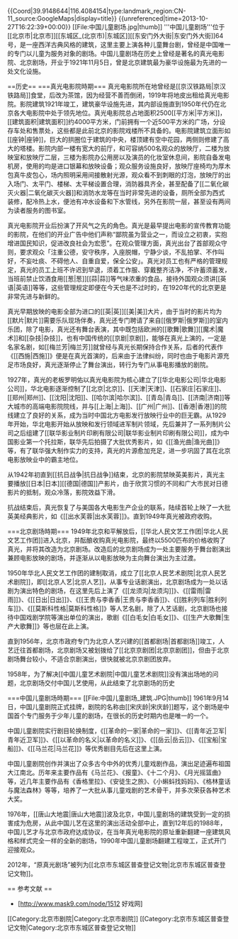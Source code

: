 {{Coord|39.9148644|116.4084154|type:landmark_region:CN-11_source:GoogleMaps|display=title}}
{{unreferenced|time=2013-10-27T16:22:39+00:00}}
[[File:中国儿童剧场.jpg|thumb]]
'''中国儿童剧场'''位于[[北京市|北京市]][[东城区_(北京市)|东城区]][[东安门外大街|东安门外大街]]64号，是一座西洋古典风格的建筑，这里主要上演各种儿童舞台剧，曾经是中国唯一的专门以儿童为服务对象的剧场。中国儿童剧场在历史上曾经是著名的真光电影院、北京剧场，开业于1921年11月5日，曾是北京建筑最为豪华设施最为先进的一处文化设施。

==历史==
===真光电影院時期===
真光电影院所在地曾经是[[京汉铁路局|京汉铁路局]]食堂，后改为茶馆，因为经营不善而倒闭，1919年将地皮出租给真光电影院。影院建筑1921年竣工，建筑豪华设施先进，其内部设施直到1950年代仍在北京各大电影院中处于领先地位。真光电影院总占地面积2500[[平方米|平方米]]，[[建筑面积|建筑面积]]约4000平方米，门前拥有一个近500平方米的广场，分设存车处和售票处，这些都是此前北京的影院戏楼所不具备的。电影院建筑立面形如[[座钟|座钟]]，巨大的拱圈位于建筑的中央，楼顶建有空中花园，两侧则修建了高大的塔楼。影院内部一楼有宽大的前厅，和可容纳500名观众的放映厅，二楼为放映室和放映厅二层，三楼为影院办公用房以及演员的化妆室休息间，影院自备发电机房，使用的均是进口银幕和放映设备；观众服务设施良好，放映厅座椅均为厚木包真牛皮包心，场内照明采用间接散射光源，观众看不到刺眼的灯泡，放映厅的出入场门、太平门、楼梯、太平梯设置合理，消防器具齐全，甚至配备了[[二氧化碳灭火器|二氧化碳灭火器]]和消防水龙等在当时非常先进的设备，厕所全部为西式装修，配冷热上水，便池有冲水设备和下水管线，另外在影院一层，甚至设有两间为读者服务的图书室。

真光电影院开业后扮演了开风气之先的角色。真光是最早提出电影的宣传教育功能的影院，在他们的开业广告中他们声称“鄙院虽为营业之一，而设立之初衷，实抱增进国民知识，促进改良社会为宏愿”。在观众管理方面，真光出台了首部观众守则，要求观众「注重公德，安守秩序，入座脱帽，宁静少谈，不乱拍掌、不作叫好，不妄吐痰、不碍他人、自重自爱，保全公安」。真光对员工也有严格的管理规定，真光的员工上班不许迟到早退，须着工作服、穿戴整齐洁净，不许蓄须蓄发，当班前禁止饮酒食用[[葱|葱]][[蒜|蒜]]等气味浓重的食品，接待外国观众须讲[[英语|英语]]等等，这些管理规定即便在今天也是不过时的，在1920年代的北京更是非常先进与新鲜的。

真光早期放映的电影全部为进口的[[英|英]][[美|美]]大片，由于当时的影片均为[[默片|默片]]需要乐队现场伴奏，真光还专门聘请了来自[[俄罗斯|俄罗斯]]的室内乐团，除了电影，真光还有舞台表演，其中既包括欧洲的[[歌舞|歌舞]][[魔术|魔术]]和[[杂技|杂技]]，也有中国传统的[[京剧|京剧]]，能够在真光上演的，一定是名家名剧，如[[梅兰芳|梅兰芳]]就曾经与真光长期保持合作关系，后者的代表作《[[西施|西施]]》便是在真光首演的，后来由于法律纠纷，同时也由于电影片源充足市场良好，真光逐渐停止了舞台演出，转行为专门从事电影播放的剧院。

1927年，真光的老板罗明佑以真光电影院为核心建立了[[华北电影公司|华北电影公司]]，华北电影逐渐控制了[[北京|北京]]、[[天津|天津]]、[[石家庄|石家庄]]、[[郑州|郑州]]、[[沈阳|沈阳]]、[[哈尔滨|哈尔滨]]、[[青岛|青岛]]、[[济南|济南]]等大城市的高端电影院院线，并与[[上海|上海]]、[[广州|广州]]、[[香港|香港]]的院线建立了良好的关系，成为当时中国北方电影发行放映行业中的巨无霸。从1929年开始，华北电影开始从放映和发行领域进军制片领域，先后兼并了一系列制片公司之后组建了[[联华影业制片印刷有限公司|联华影业制片印刷有限公司]]，成为中国影业第一个托拉斯，联华先后拍摄了大批优秀影片，如《[[渔光曲|渔光曲]]》等，有了联华强大制作实力的支持，真光的片源愈加充足，进一步巩固了其在北京电影放映业中的霸主地位。

从1942年初直到[[抗日战争|抗日战争]]结束，北京的影院禁映英美影片，真光主要播放[[日本|日本]][[德国|德国]]产影片，由于欣赏习惯的不同和广大市民对日德影片的抵制，观众冷落，影院效益下滑。

抗战结束后，真光恢复了与美国各大电影生产企业的联系，陆续首轮上映了一大批英美经典影片，如《[[出水芙蓉|出水芙蓉]]》。直到1949年真光被政府收购。

===北京剧场時期===
1949年北京和平解放后，[[华北人民文艺工作团|华北人民文艺工作团]]进入北京，并酝酿收购真光电影院，最终以5500匹布的价格收购了真光，并将其改造为北京剧场。改造后的北京剧场成为一处主要服务于舞台剧演出兼顾电影放映的剧场，并逐渐从以电影放映为主向舞台演出为主过渡。

1950年华北人民文艺工作团的建制取消，成立了[[北京人民艺术剧院|北京人民艺术剧院]]，即[[北京人艺|北京人艺]]，从事专业话剧演出，北京剧场成为一处以话剧为演出特色的剧场，在这里先后上演了《[[龙须沟|龙须沟]]》、《[[雷雨|雷雨]]》、《[[日出|日出]]》、《[[王贵与李香香|王贵与李香香]]》、《[[胜利列车|胜利列车]]》、《[[莫斯科性格|莫斯科性格]]》等人艺名剧，除了人艺话剧，北京剧场也接待中国戏剧学院等演出单位的演出，歌剧《[[白毛女|白毛女]]》、《[[生产大歌舞|生产大歌舞]]》等也层在此上演。

直到1956年，北京市政府专门为北京人艺兴建的[[首都剧场|首都剧场]]竣工，人艺迁往首都剧场，北京剧场又被划拨给了[[北京京剧团|北京京剧团]]，但由于北京剧场舞台较小，不适合京剧演出，很快就被北京京剧团放弃。

1958年，为了解决[[中国儿童艺术剧院|中国儿童艺术剧院]]没有演出场地的问题，北京剧场交付中国儿艺使用，从此结束了北京剧场的历史

===中国儿童剧场時期===
[[File:中国儿童剧场_建筑.JPG|thumb]]
1961年9月14日，中国儿童剧院正式挂牌，剧院的名称由[[宋庆龄|宋庆龄]]题写，这个剧场是中国首个专门服务于少年儿童的剧场，在很长的历史时期内也是唯一的一个。

中国儿童剧院实行剧目轮换制度，《[[革命的一家|革命的一家]]》、《[[青年近卫军|青年近卫军]]》、《[[以革命的名义|以革命的名义]]》、《[[岳云|岳云]]》、《[[宝船|宝船]]》、《[[马兰花|马兰花]]》等优秀剧目先后在这里上演。

中国儿童剧院创作并演出了众多古今中外的优秀儿童戏剧作品，演出足迹遍布祖国大江南北。历年来主要作品有《马兰花》、《报童》、《十二个月》、《月光摇篮曲》等，近几年主要作品有《香格里拉》、《安徒生之旅》、《小蝌蚪找妈妈》、《格林童话与魔法森林》等等，培养了一大批从事儿童戏剧的艺术骨干，并多次荣获各种艺术大奖。

1976年，[[唐山大地震|唐山大地震]]波及北京，中国儿童剧场的建筑受到一定的损害成为危房，从此中国儿艺在这里的演出活动全部中止，直到12年后的1988年，中国儿艺才与北京市政府达成协议，在当年真光电影院的原址重新翻建一座建筑风格和样式完全一样的全新的剧场，1990年中国儿童剧场翻建工程竣工，正式开门迎接观众。

2012年，“原真光剧场”被列为[[北京市东城区普查登记文物|北京市东城区普查登记文物]]。

== 参考文献 ==
* [http://www.mask9.com/node/1512 好戏网]

[[Category:北京市剧院|Category:北京市剧院]]
[[Category:北京市东城区普查登记文物|Category:北京市东城区普查登记文物]]